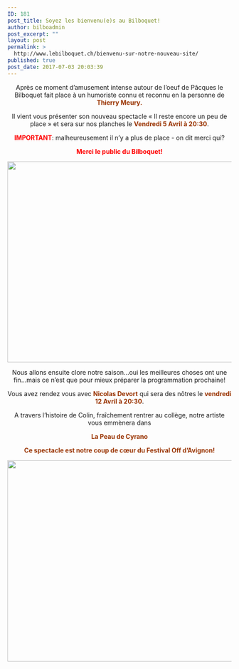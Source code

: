 ```yaml
---
ID: 181
post_title: Soyez les bienvenu(e)s au Bilboquet!
author: bilboadmin
post_excerpt: ""
layout: post
permalink: >
  http://www.lebilboquet.ch/bienvenu-sur-notre-nouveau-site/
published: true
post_date: 2017-07-03 20:03:39
---
```

<p style="text-align: center;">Après ce moment d’amusement intense autour de l’oeuf de Pâcques le Bilboquet fait place à un humoriste connu et reconnu en la personne de <span style="color: #993300;"><b>Thierry Meury.</b></span></p>
<p style="text-align: center;">Il vient vous présenter son nouveau spectacle « Il reste encore un peu de place » et sera sur nos planches le <span style="color: #993300;"><b>Vendredi 5 Avril à 20:30</b></span>.</p>
<p style="text-align: center;"><span style="color: #ff0000;"><b>IMPORTANT</b></span>: malheureusement il n’y a plus de place - on dit merci qui?</p>
<p style="text-align: center;"><span style="color: #ff0000;"><b>Merci le public du Bilboquet!</b></span></p>
<p style="text-align: center;"><img class="aligncenter wp-image-1053 size-full" src="http://www.lebilboquet.ch/wp-content/uploads/2018/06/Page15.jpg" alt="" width="1279" height="451" /></p>
<p style="text-align: center;">Nous allons ensuite clore notre saison...oui les meilleures choses ont une fin...mais ce n’est que pour mieux préparer la programmation prochaine!</p>
<p style="text-align: center;">Vous avez rendez vous avec <span style="color: #993300;"><b>Nicolas Devort</b></span> qui sera des nôtres le <span style="color: #993300;"><b>vendredi 12 Avril à 20:30</b></span>.</p>
<p style="text-align: center;">A travers l’histoire de Colin, fraîchement rentrer au collège, notre artiste vous emmènera dans</p>
<p style="text-align: center;"><span style="color: #993300;"><b>La Peau de Cyrano</b></span></p>
<p style="text-align: center;"><b><span style="color: #993300;">Ce spectacle est notre coup de cœur du Festival Off d’Avignon</span><span style="color: #993300;">!</span></b></p>
<img class="aligncenter wp-image-1054 size-full" src="http://www.lebilboquet.ch/wp-content/uploads/2018/06/Page16.jpg" alt="" width="1279" height="452" />